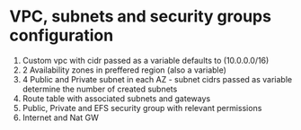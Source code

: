 # VPC, subnets and security groups configuration
1. Custom vpc with cidr passed as a variable defaults to (10.0.0.0/16)
2. 2 Availability zones in preffered region (also a variable)
3. 4 Public and Private subnet in each AZ - subnet cidrs passed as variable determine the number of created subnets
4. Route table with associated subnets and gateways
5. Public, Private and EFS security group with relevant permissions
6. Internet and Nat GW